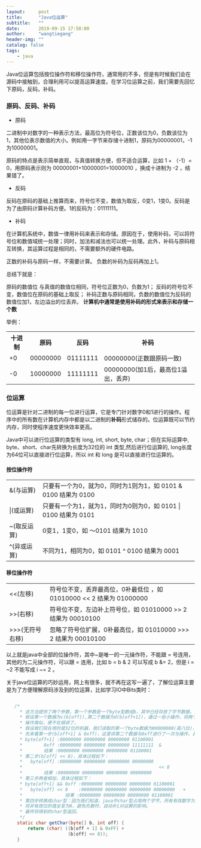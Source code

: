 ```yaml
---
layout:     post
title:      "Java位运算"
subtitle:   ""
date:       2019-09-15 17:58:00
author:     "wangtiegang"
header-img: ""
catalog: false
tags:
    - java
---
```


Java位运算包括按位操作符和移位操作符，通常用的不多，但是有时候我们会在源码中接触到，合理利用可以提高运算速度。在学习位运算之前，我们需要先回忆下原码，反码，补码。

### 原码、反码、补码

* 原码

二进制中对数字的一种表示方法，最高位为符号位，正数该位为0，负数该位为1，其他位表示数值的大小。例如用一字节来存储十进制1，原码为00000001，-1为10000001。

原码的特点是表示简单直观，与真值转换方便，但不适合运算，比如 1 + （-1）= 0，用原码表示则为 00000001+10000001=10000010 ，换成十进制为 -2 ，结果错了。

* 反码

反码在原码的基础上推算而来，符号位不变，数值为取反，0变1，1变0。反码是为了由原码计算补码方便。1的反码为：01111111。

* 补码

在计算机系统中，数值一律用补码来表示和存储。原因在于，使用补码，可以将符号位和数值域统一处理；同时，加法和减法也可以统一处理。此外，补码与原码相互转换，其运算过程是相同的，不需要额外的硬件电路。

正数的补码与原码一样，不需要计算。 负数的补码为反码再加上1。

总结下就是：

原码的数值位 与真值的数值位相同，符号位正数为0，负数为1；
反码的符号位不变，数值位在原码的基础上取反；
补码正数与原码相同，负数的数值位为反码的数值位加1，左边溢出的位丢弃。
**计算机中通常是使用补码的形式来表示和存储一个数**

举例：

<table>
    <tr>
        <th>十进制</th>
        <th>原码</th>
        <th>反码</th>
        <th>补码</th>
    </tr>
    <tr>
        <td>+0</td>
        <td>00000000</td>
        <td>01111111</td>
        <td>00000000(正数跟原码一致)</td>
    </tr>
    <tr>
        <td>-0</td>
        <td>10000000</td>
        <td>11111111</td>
        <td>00000000(加1后，最高位1溢出，丢弃)</td>   
    </tr>
</table>

### 位运算

位运算是针对二进制的每一位进行运算，它是专门针对数字0和1进行的操作。程序中的所有数在计算机内存中都是以二进制的**补码**形式储存的。位运算既可以节约内存，同时使程序速度更快效率更高。

Java中可以进行位运算的类型有 long, int, short, byte, char；但在实际运算中, byte、short、char先转换为长度为32位的 int 类型,然后进行位运算的, long长度为64位可以直接进行位运算，所以 int 和 long 是可以直接进行位运算的。

#### 按位操作符

<table>
    <tr>
        <td> &(与运算) </td>
        <td>只要有一个为0，就为0，同时为1则为1，如 0101 & 0100 结果为 0100</td>
    </tr>
    <tr>
        <td> |(或运算) </td>
        <td>只要有一个为1，就为1，同时为0则为0，如 0101 | 0100 结果为 0101</td>
    </tr>
    <tr>
        <td> ~(取反运算) </td>
        <td>0变1，1变0，如 ～0101 结果为 1010</td>
    </tr>
    <tr>
        <td> ^(异或运算) </td>
        <td>不同为1，相同为0，如 0101 ^ 0100 结果为 0001</td>
    </tr>
</table>

#### 移位操作符

<table>
    <tr>
        <td> <<(左移) </td>
        <td>符号位不变，丢弃最高位，0补最低位 ，如 01010000 << 2 结果为 01000000</td>
    </tr>
    <tr>
        <td> >>(右移) </td>
        <td>符号位不变，左边补上符号位，如 01010000 >> 2 结果为 00010100</td>
    </tr>
    <tr>
        <td> >>>(无符号右移) </td>
        <td>忽略了符号位扩展，0补最高位，如 01010000 >>> 2  结果为 00010100</td>
    </tr>
</table>

以上就是java中全部的位操作符，其中~是唯一的一元操作符，不能跟 = 号连用，其他的为二元操作符，可以跟 = 连用，比如 b = b & 2 可以写成 b &= 2，但是 i = ~2 不能写成 i ~= 2 。

关于java位运算的巧妙运用，网上有很多，就不再在这写一遍了，了解位运算主要是为了方便理解原码涉及到的位运算，比如学习IO中Bits类时：

```java

   /*
     * 该方法提供了两个参数，第一个参数是一个byte型数组b，其中已经存放了字节数据，第二个参数off为数据读取的起点位置，从数组off索引处连续取出两个字节的数据
     * 假设第一个数据为c(b[off]),第二个数据为d(b[off+1])，通过一些小操作，将两个字节的数据组成一个char型数据，并返回，下面描述一下具体的操作，之后方法中的
     * 操作类似，便不在细讲了。
     * 假设我们现在用的是32位的机器，我们读取的第一个byte数据为00000000(高八位)，第二个读取的byte数据为01100001(低八位)。
     * 先来看第一步(b[off+1] & 0xff)，这里讲第二个数据与0xff进行了一次与操作，具体过程如下：
     * byte[off+1] :00000000 00000000 00000000 01100001
     *        0xff :00000000 00000000 00000000 11111111  &
     *        结果 :00000000 00000000 00000000 01100001
     * 第二步(b[off] << 8)，具体过程如下：    
     *   byte[off] :00000000 00000000 00000000 00000000
     *                                                   << 8
     *        结果 :00000000 00000000 00000000 00000000
     * 第三步两者相加，具体过程如下：
     * byte[off+1] && 0xff :00000000 00000000 00000000 01100001
     *   byte[off] << 8    :00000000 00000000 00000000 00000000   +
     *                结果 :00000000 00000000 00000000 01100001
     * 第四步转换成char型：因为我们知道，java中char型占用两个字节，所有有效数字为后16位，即00000000 01100001，即十进制的97，即字母a。低位的&0xff操作是为了
     * 将非有效位的值全变为0，避免负数时，自动补1对运算的影响。
     * 最终将得到的char型返回。
     */
    static char getChar(byte[] b, int off) {
        return (char) ((b[off + 1] & 0xFF) +
                       (b[off] << 8));
    }

```